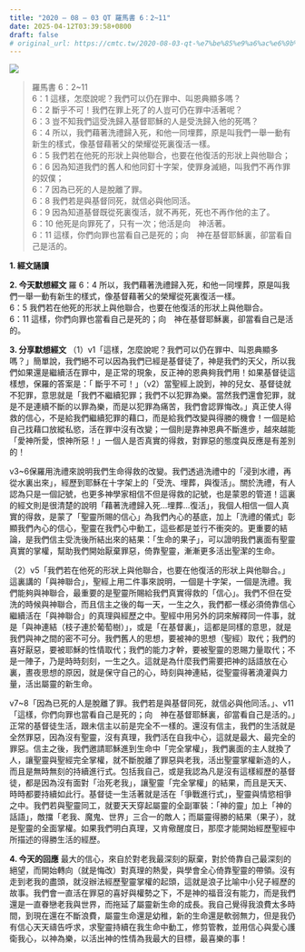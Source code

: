 ```yaml
---
title: "2020 – 08 – 03 QT 羅馬書 6：2~11"
date: 2025-04-12T03:39:58+0800
draft: false
# original_url: https://cmtc.tw/2020-08-03-qt-%e7%be%85%e9%a6%ac%e6%9b%b8-6%ef%bc%9a211
---
```


![](/images/qt.jpg)
> 羅馬書 6：2\~11  
> 6：1 這樣，怎麼說呢？我們可以仍在罪中、叫恩典顯多嗎？  
> 6：2 斷乎不可！我們在罪上死了的人豈可仍在罪中活著呢？  
> 6：3 豈不知我們這受洗歸入基督耶穌的人是受洗歸入他的死嗎？  
> 6：4 所以，我們藉著洗禮歸入死，和他一同埋葬，原是叫我們一舉一動有新生的樣式，像基督藉著父的榮耀從死裏復活一樣。  
> 6：5 我們若在他死的形狀上與他聯合，也要在他復活的形狀上與他聯合；  
> 6：6 因為知道我們的舊人和他同釘十字架，使罪身滅絕，叫我們不再作罪的奴僕；  
> 6：7 因為已死的人是脫離了罪。  
> 6：8 我們若是與基督同死，就信必與他同活。  
> 6：9 因為知道基督既從死裏復活，就不再死，死也不再作他的主了。  
> 6：10 他死是向罪死了，只有一次；他活是向　神活著。  
> 6：11 這樣，你們向罪也當看自己是死的；向　神在基督耶穌裏，卻當看自己是活的。

**1. 經文誦讀**

**2.  今天默想經文**
羅 6：4 所以，我們藉著洗禮歸入死，和他一同埋葬，原是叫我們一舉一動有新生的樣式，像基督藉著父的榮耀從死裏復活一樣。  
6：5 我們若在他死的形狀上與他聯合，也要在他復活的形狀上與他聯合。  
6：11 這樣，你們向罪也當看自己是死的；向　神在基督耶穌裏，卻當看自己是活的。

**3. 分享默想經文**
（1）v1「這樣，怎麼說呢？我們可以仍在罪中、叫恩典顯多嗎？」簡單說，我們絕不可以因為我們已經是基督徒了，神是我們的天父，所以我們如果還是繼續活在罪中，是正常的現象，反正神的恩典夠我們用！如果基督徒這樣想，保羅的答案是：「 斷乎不可！」（v2）當聖經上說到，神的兒女、基督徒就不犯罪，意思就是「我們不繼續犯罪；我們不以犯罪為樂。當然我們還會犯罪，就是不是連續不斷的以罪為樂，而是以犯罪為痛苦，我們會認罪悔改。」真正使人得救的信心，不是給我們繼續犯罪的藉口，而是給我們改變與得勝的機會！一個是給自己找藉口放縱私慾，活在罪中沒有改變；一個則是靠神恩典不斷進步，越來越能「愛神所愛，恨神所惡！」一個人是否真實的得救，對罪惡的態度與反應是有差別的！

v3\~6保羅用洗禮來說明我們生命得救的改變。我們透過洗禮中的「浸到水禮，再從水裏出來」，經歷到耶穌在十字架上的「受洗、埋葬，與復活」。關於洗禮，有人認為只是一個記號，也更多神學家相信不但是得救的記號，也是蒙恩的管道！這裏的經文則是很清楚的說明「藉著洗禮歸入死…埋葬…復活」，我個人相信一個人真實的得救，是蒙了「聖靈所賜的信心」為我們內心的基底，加上「洗禮的儀式」彰顯我們內心的信心，聖靈在我們心中動工，這些都是並行不衝突的。更重要的結論，是我們信主受洗後所結出來的結果：「生命的果子」，可以證明我們裏面有聖靈真實的掌權，幫助我們開始厭棄罪惡，倚靠聖靈，漸漸更多活出聖潔的生命。

（2）v5「我們若在他死的形狀上與他聯合，也要在他復活的形狀上與他聯合。」這裏講的「與神聯合」，聖經上用二件事來說明，一個是十字架，一個是洗禮。我們能夠與神聯合，最重要的是聖靈所賜給我們真實得救的「信心」。我們不但在受洗的時候與神聯合，而且信主之後的每一天，一生之久，我們都一樣必須倚靠信心繼續活在「與神聯合」的真理與經歷之中。聖經中用另外的詞來解釋同一件事，就是「與神連結（枝子連於葡萄樹）」，或是「在基督裏」，這都是同樣的意思，就是我們與神之間的密不可分。我們舊人的思想，要被神的思想（聖經）取代；我們的喜好厭惡，要被耶穌的性情取代；我們的能力才幹，要被聖靈的恩賜力量取代；不是一陣子，乃是時時刻刻，一生之久。這就是為什麼我們需要把神的話語放在心裏，晝夜思想的原因，就是保守自己的心，時刻與神連結，從聖靈得著澆灌與力量，活出屬靈的新生命。

v7\~8「因為已死的人是脫離了罪。我們若是與基督同死，就信必與他同活。」、v11「這樣，你們向罪也當看自己是死的；向　神在基督耶穌裏，卻當看自己是活的。」正常的基督徒生活，跟未信主以前是完全不一樣的。還沒有信主，我們的生活就是全然罪惡，因為沒有聖靈，沒有真理，我們活在自我中心，這就是最大、最完全的罪惡。信主之後，我們邀請耶穌進到生命中「完全掌權」，我們裏面的主人就換了人，讓聖靈與聖經完全掌權，就不斷脫離了罪惡與老我，活出聖靈掌權新造的人，而且是無時無刻的持續進行式。包括我自己，或是我認為凡是沒有這樣經歷的基督徒，都是因為沒有面對「治死老我」，讓聖靈「完全掌權」的結果，而且是天天、時時都要持續如此行。基督徒一生活著就是活在「爭戰進行式」，聖靈與情慾相爭之中。我們若與聖靈同工，就要天天穿起屬靈的全副軍裝：「神的靈」加上「神的話語」，敵擋「老我、魔鬼、世界」三合一的敵人；而屬靈得勝的結果（果子），就是聖靈的全面掌權。如果我們明白真理，又肯儆醒度日，那麼才能開始經歷聖經中所描述的得勝生活的經歷。

**4. 今天的回應**
最大的信心，來自於對老我最深刻的厭棄，對於倚靠自己最深刻的絕望，而開始轉向（就是悔改）對真理的熱愛，與學會全心倚靠聖靈的帶領。沒有走到老我的盡頭，就沒辦法經歷聖靈掌權的起頭，這就是浪子比喻中小兒子經歷的故事。我們會一直活在罪惡的喜好與權勢之下，不是神的福音沒有能力，而是我們還是一直眷戀老我與世界，而拖延了屬靈新生命的成長。我自己覺得我浪費太多時間，到現在還在不斷浪費，屬靈生命還是幼稚，新的生命還是軟弱無力，但是我仍有信心天天禱告呼求，求聖靈持續在我生命中動工，修剪管教，並用信心與愛心護衛我心，以神為樂，以活出神的性情為我最大的目標，最喜樂的事！
